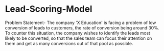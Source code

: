 # Lead-Scoring-Model
Problem Statement- The company 'X Education' is facing a problem of low conversion of leads to customers, the rate of conversion being around 30%. To counter this situation, the company wishes to identify the leads most likely to be converted, so that the sales team can focus their attention on them and get as many conversions out of that pool as possible.
